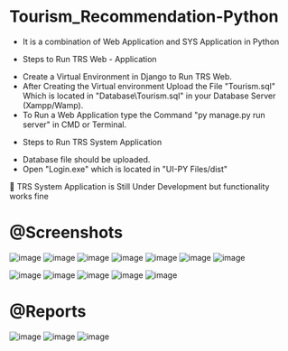  # Tourism_Recommendation-Python
- It is a combination of Web Application and SYS Application in Python

* Steps to Run TRS Web - Application
 - Create a Virtual Environment in Django to Run TRS Web.
 - After Creating the Virtual environment Upload the File "Tourism.sql" Which is located in "Database\Tourism.sql" in your Database Server (Xampp/Wamp).
 - To Run a Web Application type the Command "py manage.py run server" in CMD or Terminal.

* Steps to Run TRS System Application
 - Database file should be uploaded.
 - Open "Login.exe" which is located in "UI-PY Files/dist"

🚩 TRS System Application is Still Under Development but functionality works fine 

# @Screenshots  
![image](https://user-images.githubusercontent.com/66070164/221841885-3f7b9ad0-61e3-4ed1-baeb-ead7b345fa1d.png)
![image](https://user-images.githubusercontent.com/66070164/221841620-596b9e58-1ce9-4a6f-863f-a032c3e113c3.png)
![image](https://user-images.githubusercontent.com/66070164/221841655-6c2243e9-ff5a-4ceb-9662-36004f966ca9.png)
![image](https://user-images.githubusercontent.com/66070164/221841707-e03b5b68-8b15-4643-ba14-71a579891f0d.png)
![image](https://user-images.githubusercontent.com/66070164/221841641-74370d63-7848-44e5-8202-2c7d27b477a1.png)
![image](https://user-images.githubusercontent.com/66070164/221841670-95a363d2-4b16-4eef-a5d7-519022dd2cf0.png)
![image](https://user-images.githubusercontent.com/66070164/221841690-c1e482ff-6b5b-4ceb-8dd4-f8cb84eab8f8.png)

![image](https://user-images.githubusercontent.com/66070164/221842150-bdb99fbc-13ac-4156-ae82-a9924b34bc6d.png)
![image](https://user-images.githubusercontent.com/66070164/221842208-3a6af6c0-456d-43d4-959d-a336788365a9.png)
![image](https://user-images.githubusercontent.com/66070164/221842267-b1d6029f-6085-42ac-bbd9-df7f2080368e.png)
![image](https://user-images.githubusercontent.com/66070164/221842244-60517889-9b79-47db-b832-03b828f82e8d.png)
![image](https://user-images.githubusercontent.com/66070164/221842320-1055633b-222c-4796-ae1e-b147f52c052e.png)

# @Reports
![image](https://user-images.githubusercontent.com/66070164/221844482-24df198e-293a-49e7-84bb-b8ffe6cf964a.png)
![image](https://user-images.githubusercontent.com/66070164/221844565-783a5267-a752-4504-afe1-c78387745abf.png)
![image](https://user-images.githubusercontent.com/66070164/221844912-a0d19c24-e885-4032-ab67-daf83b90609f.png)
